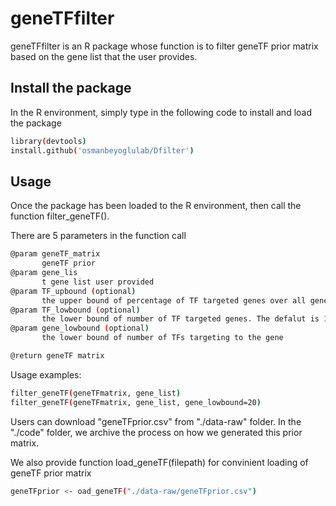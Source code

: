 # geneTFfilter
geneTFfilter is an R package whose function is to filter geneTF prior matrix based on the gene list that the user provides.

## Install the package
In the R environment, simply type in the following code to install and load the package
```sh
library(devtools)
install.github('osmanbeyoglulab/Dfilter')
```
## Usage
Once the package has been loaded to the R environment, then call the function filter_geneTF(). 

There are 5 parameters in the function call
```sh
@param geneTF_matrix
       geneTF prior
@param gene_lis
       t gene list user provided
@param TF_upbound (optional)
       the upper bound of percentage of TF targeted genes over all genes. The default is 80\%
@param TF_lowbound (optional)
       the lower bound of number of TF targeted genes. The defalut is 10
@param gene_lowbound (optional)
       the lower bound of number of TFs targeting to the gene

@return geneTF matrix
```
Usage examples:
```sh
filter_geneTF(geneTFmatrix, gene_list)
filter_geneTF(geneTFmatrix, gene_list, gene_lowbound=20)

```
Users can download "geneTFprior.csv" from "./data-raw" folder. In the "./code" folder, we archive the process on how we generated this prior matrix.

We also provide function load_geneTF(filepath) for convinient loading of geneTF prior matrix
```sh
geneTFprior <- oad_geneTF("./data-raw/geneTFprior.csv")
```